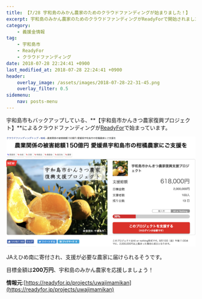 ```yaml
---
title: 【7/28 宇和島のみかん農家のためのクラウドファンディングが始まりました！】
excerpt: 宇和島のみかん農家のためのクラウドファンディングがReadyForで開始されました。
category:
    - 義援金情報
tag:
    - 宇和島市
    - ReadyFor
    - クラウドファンディング
date: 2018-07-28 22:24:41 +0900
last_modified_at: 2018-07-28 22:24:41 +0900 
header:
    overlay_image: /assets/images/2018-07-28-22-31-45.png
    overlay_filter: 0.5
sidemenu:
    nav: posts-menu
---
```


宇和島市もバックアップしている、**【宇和島市かんきつ農家復興プロジェクト】**によるクラウドファンディングが[ReadyFor](https://readyfor.jp/projects/uwajimamikan)で始まっています。

![宇和島市柑橘農家復興支援プロジェクト](/assets/images/2018-07-28-22-31-45.png)

JAえひめ南に寄付され、支援が必要な農家に届けられるそうです。

目標金額は**200万円**、宇和島のみかん農家を応援しましょう！

**情報元**:[https://readyfor.jp/projects/uwajimamikan](https://readyfor.jp/projects/uwajimamikan)
